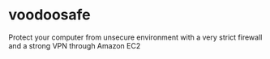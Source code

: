 voodoosafe
==========

Protect your computer from unsecure environment with a very strict firewall and a strong VPN through Amazon EC2